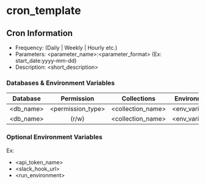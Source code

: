 # cron_template
## Cron Information

* Frequency: (Daily | Weekly | Hourly etc.)
* Parameters: <parameter_name>:<parameter_format> (Ex: start_date:yyyy-mm-dd)
* Description: <short_description>

### Databases & Environment Variables

| Database          | Permission        | Collections        | Environment Name           |
| ----------------- |:----------------: | ------------------ | ---------------------------|
| <db_name>         | <permission_type> | <collection_name>  | <env_variable_name>        |
| <db_name>         |      (r/w)        | <collection_name>  | <env_variable_name>        |

### Optional Environment Variables
Ex:
* <api_token_name>
* <slack_hook_url>
* <run_environment>






